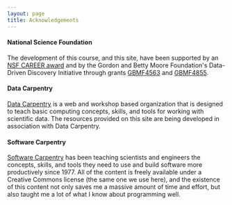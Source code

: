 ```yaml
---
layout: page
title: Acknowledgements
---
```


#### National Science Foundation

The development of this course, and this site, have been supported by an [NSF CAREER award](http://nsf.gov/awardsearch/showAward?AWD_ID=0953694) and by the Gordon and Betty Moore Foundation's Data-Driven Discovery Initiative through grants [GBMF4563](https://www.moore.org/grants/list/GBMF4855) and [GBMF4855](https://www.moore.org/grants/list/GBMF4855).

#### Data Carpentry

[Data Carpentry](http://datacarpentry.org/) is a web and workshop based organization that is designed to teach basic computing concepts, skills, and tools for working with scientific data. The resources provided on this site are being developed in association with Data Carpentry.

#### Software Carpentry

[Software Carpentry](http://software-carpentry.org) has been teaching
scientists and engineers the concepts, skills, and tools they need to
use and build software more productively since 1977. All of the content
is freely available under a Creative Commons license (the same one we
use here), and the existence of this content not only saves me a massive
amount of time and effort, but also taught me a lot of what I know about
programming well.
